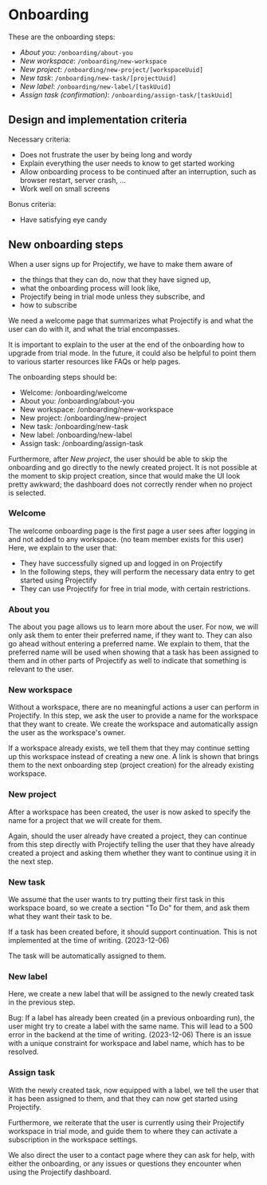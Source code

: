 # Onboarding

These are the onboarding steps:

- _About you_: `/onboarding/about-you`
- _New workspace_: `/onboarding/new-workspace`
- _New project_: `/onboarding/new-project/[workspaceUuid]`
- _New task_: `/onboarding/new-task/[projectUuid]`
- _New label_: `/onboarding/new-label/[taskUuid]`
- _Assign task (confirmation)_: `/onboarding/assign-task/[taskUuid]`

## Design and implementation criteria

Necessary criteria:

- Does not frustrate the user by being long and wordy
- Explain everything the user needs to know to get started working
- Allow onboarding process to be continued after an interruption, such as
  browser restart, server crash, ...
- Work well on small screens

Bonus criteria:

- Have satisfying eye candy

## New onboarding steps

When a user signs up for Projectify, we have to make them aware of

- the things that they can do, now that they have signed up,
- what the onboarding process will look like,
- Projectify being in trial mode unless they subscribe, and
- how to subscribe

We need a welcome page that summarizes what Projectify is and what the user
can do with it, and what the trial encompasses.

It is important to explain to the user at the end of the onboarding
how to upgrade from trial mode. In the future, it could also be helpful
to point them to various starter resources like FAQs or help pages.

The onboarding steps should be:

- Welcome: /onboarding/welcome
- About you: /onboarding/about-you
- New workspace: /onboarding/new-workspace
- New project: /onboarding/new-project
- New task: /onboarding/new-task
- New label: /onboarding/new-label
- Assign task: /onboarding/assign-task

Furthermore, after _New project_, the user should be able to skip the
onboarding and go directly to the newly created project. It is
not possible at the moment to skip project creation, since that
would make the UI look pretty awkward; the dashboard does not correctly
render when no project is selected.

### Welcome

The welcome onboarding page is the first page a user sees after logging in and
not added to any workspace. (no team member exists for this user) Here,
we explain to the user that:

- They have successfully signed up and logged in on Projectify
- In the following steps, they will perform the necessary data entry to get
  started using Projectify
- They can use Projectify for free in trial mode, with certain restrictions.

### About you

The about you page allows us to learn more about the user. For now, we will
only ask them to enter their preferred name, if they want to. They can
also go ahead without entering a preferred name. We explain to them, that
the preferred name will be used when showing that a task has been assigned to
them and in other parts of Projectify as well to indicate that something is
relevant to the user.

### New workspace

Without a workspace, there are no meaningful actions a user can perform in
Projectify. In this step, we ask the user to provide a name for the workspace
that they want to create. We create the workspace and automatically assign
the user as the workspace's owner.

If a workspace already exists, we tell them that they may continue setting
up this workspace instead of creating a new one. A link is shown that brings
them to the next onboarding step (project creation) for the already
existing workspace.

### New project

After a workspace has been created, the user is now asked to specify the name
for a project that we will create for them.

Again, should the user already have created a project, they can
continue from this step directly with Projectify telling the user that
they have already created a project and asking them whether they want
to continue using it in the next step.

### New task

We assume that the user wants to try putting their first task in this workspace
board, so we create a section "To Do" for them, and ask them
what they want their task to be.

If a task has been created before, it should support continuation. This is
not implemented at the time of writing. (2023-12-06)

The task will be automatically assigned to them.

### New label

Here, we create a new label that will be assigned to the newly created task
in the previous step.

Bug: If a label has already been created (in a previous onboarding run), the
user might try to create a label with the same name. This will lead to a 500
error in the backend at the time of writing. (2023-12-06) There is an issue
with a unique constraint for workspace and label name, which has to be
resolved.

### Assign task

With the newly created task, now equipped with a label, we tell the user that
it has been assigned to them, and that they can now get started using
Projectify.

Furthermore, we reiterate that the user is currently using their Projectify
workspace in trial mode, and guide them to where they can activate a
subscription in the workspace settings.

We also direct the user to a contact page where they can ask for help, with
either the onboarding, or any issues or questions they encounter when using
the Projectify dashboard.
